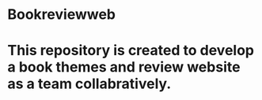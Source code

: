 # Bookreviewweb
# This repository is created to develop a book themes and review website as a team collabratively.
